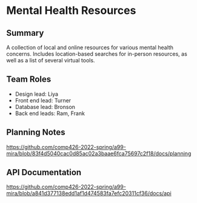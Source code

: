 # Mental Health Resources

## Summary
A collection of local and online resources for various mental health concerns. Includes location-based searches for in-person resources, as well as a list of several virtual tools.

## Team Roles

- Design lead: Liya
- Front end lead: Turner
- Database lead: Bronson
- Back end leads: Ram, Frank

## Planning Notes
https://github.com/comp426-2022-spring/a99-mira/blob/83f4d5040cac0d85ac02a3baae6fca75697c2f18/docs/planning

## API Documentation
https://github.com/comp426-2022-spring/a99-mira/blob/a841d377138edd1af1d474583fa7efc20311cf36/docs/api